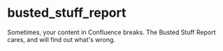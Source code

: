# busted_stuff_report
Sometimes, your content in Confluence breaks. The Busted Stuff Report cares, and will find out what's wrong.
